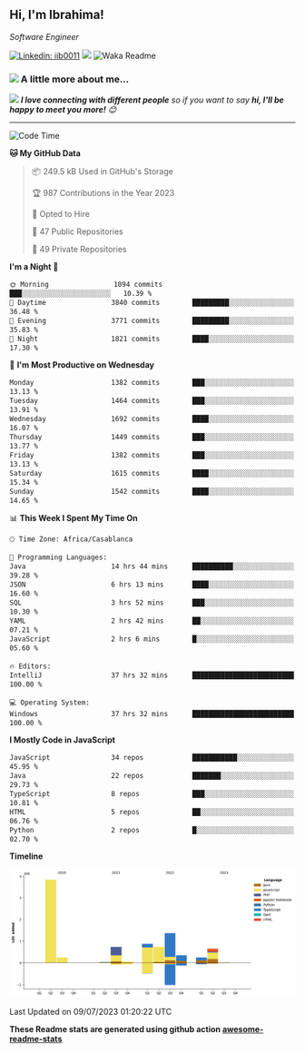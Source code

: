 <h2>Hi, I'm Ibrahima! </h2>
<p><em>Software Engineer 
</em></p>


[![Linkedin: iib0011](https://img.shields.io/badge/-iib0011-blue?style=flat-square&logo=Linkedin&logoColor=white&link=https://www.linkedin.com/in/iib0011/)](https://www.linkedin.com/in/iib0011/)
![](https://visitor-badge.glitch.me/badge?page_id=iib0011)
![Waka Readme](https://github.com/iib0011/iib0011/workflows/Waka%20Readme/badge.svg)


### <img src="https://media.giphy.com/media/VgCDAzcKvsR6OM0uWg/giphy.gif" width="50"> A little more about me...  


<img src="https://media.giphy.com/media/LnQjpWaON8nhr21vNW/giphy.gif" width="60"> <em><b>I love connecting with different people</b> so if you want to say <b>hi, I'll be happy to meet you more!</b> 😊</em>

---
<!--START_SECTION:waka-->
![Code Time](http://img.shields.io/badge/Code%20Time-2%2C314%20hrs%2057%20mins-blue)

**🐱 My GitHub Data** 

> 📦 249.5 kB Used in GitHub's Storage 
 > 
> 🏆 987 Contributions in the Year 2023
 > 
> 💼 Opted to Hire
 > 
> 📜 47 Public Repositories 
 > 
> 🔑 49 Private Repositories 
 > 
**I'm a Night 🦉** 

```text
🌞 Morning                1094 commits        ███░░░░░░░░░░░░░░░░░░░░░░   10.39 % 
🌆 Daytime                3840 commits        █████████░░░░░░░░░░░░░░░░   36.48 % 
🌃 Evening                3771 commits        █████████░░░░░░░░░░░░░░░░   35.83 % 
🌙 Night                  1821 commits        ████░░░░░░░░░░░░░░░░░░░░░   17.30 % 
```
📅 **I'm Most Productive on Wednesday** 

```text
Monday                   1382 commits        ███░░░░░░░░░░░░░░░░░░░░░░   13.13 % 
Tuesday                  1464 commits        ███░░░░░░░░░░░░░░░░░░░░░░   13.91 % 
Wednesday                1692 commits        ████░░░░░░░░░░░░░░░░░░░░░   16.07 % 
Thursday                 1449 commits        ███░░░░░░░░░░░░░░░░░░░░░░   13.77 % 
Friday                   1382 commits        ███░░░░░░░░░░░░░░░░░░░░░░   13.13 % 
Saturday                 1615 commits        ████░░░░░░░░░░░░░░░░░░░░░   15.34 % 
Sunday                   1542 commits        ████░░░░░░░░░░░░░░░░░░░░░   14.65 % 
```


📊 **This Week I Spent My Time On** 

```text
🕑︎ Time Zone: Africa/Casablanca

💬 Programming Languages: 
Java                     14 hrs 44 mins      ██████████░░░░░░░░░░░░░░░   39.28 % 
JSON                     6 hrs 13 mins       ████░░░░░░░░░░░░░░░░░░░░░   16.60 % 
SQL                      3 hrs 52 mins       ███░░░░░░░░░░░░░░░░░░░░░░   10.30 % 
YAML                     2 hrs 42 mins       ██░░░░░░░░░░░░░░░░░░░░░░░   07.21 % 
JavaScript               2 hrs 6 mins        █░░░░░░░░░░░░░░░░░░░░░░░░   05.60 % 

🔥 Editors: 
IntelliJ                 37 hrs 32 mins      █████████████████████████   100.00 % 

💻 Operating System: 
Windows                  37 hrs 32 mins      █████████████████████████   100.00 % 
```

**I Mostly Code in JavaScript** 

```text
JavaScript               34 repos            ███████████░░░░░░░░░░░░░░   45.95 % 
Java                     22 repos            ███████░░░░░░░░░░░░░░░░░░   29.73 % 
TypeScript               8 repos             ███░░░░░░░░░░░░░░░░░░░░░░   10.81 % 
HTML                     5 repos             ██░░░░░░░░░░░░░░░░░░░░░░░   06.76 % 
Python                   2 repos             █░░░░░░░░░░░░░░░░░░░░░░░░   02.70 % 
```



**Timeline**

![Lines of Code chart](https://raw.githubusercontent.com/iib0011/iib0011/master/assets/bar_graph.png)


 Last Updated on 09/07/2023 01:20:22 UTC
<!--END_SECTION:waka-->

**These Readme stats are generated using github action [awesome-readme-stats](https://github.com/iib0011/waka-readme-stats)**
